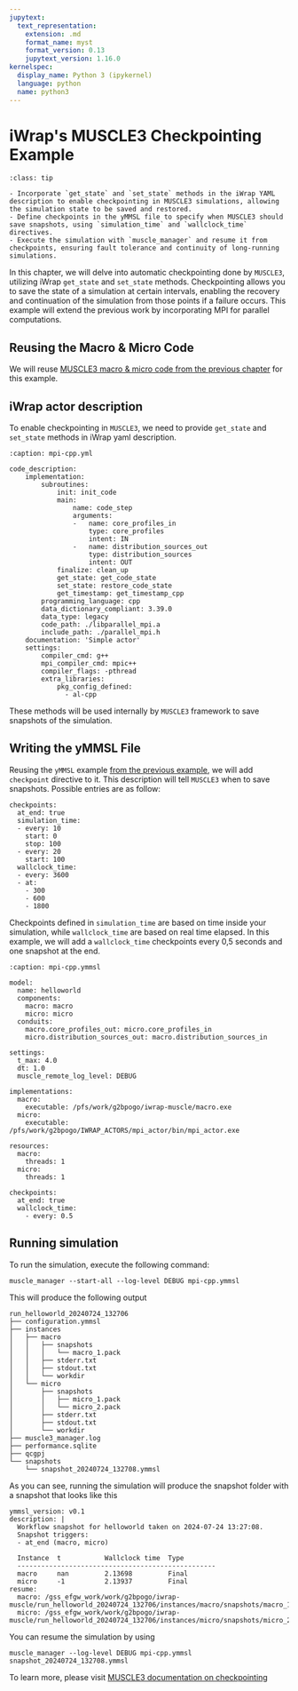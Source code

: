 ```yaml
---
jupytext:
  text_representation:
    extension: .md
    format_name: myst
    format_version: 0.13
    jupytext_version: 1.16.0
kernelspec:
  display_name: Python 3 (ipykernel)
  language: python
  name: python3
---
```


# iWrap's MUSCLE3 Checkpointing Example

```{admonition} Key takeaways
:class: tip

- Incorporate `get_state` and `set_state` methods in the iWrap YAML description to enable checkpointing in MUSCLE3 simulations, allowing the simulation state to be saved and restored.
- Define checkpoints in the yMMSL file to specify when MUSCLE3 should save snapshots, using `simulation_time` and `wallclock_time` directives.
- Execute the simulation with `muscle_manager` and resume it from checkpoints, ensuring fault tolerance and continuity of long-running simulations.
```

In this chapter, we will delve into automatic checkpointing done by `MUSCLE3`, utilizing iWrap `get_state` and `set_state` methods. Checkpointing allows you to save the state of a simulation at certain intervals, enabling the recovery and continuation of the simulation from those points if a failure occurs. This example will extend the previous work by incorporating MPI for parallel computations.

## Reusing the Macro & Micro Code

We will reuse [MUSCLE3 macro & micro code from the previous chapter](04_muscle3_MPI.md) for this example.

## iWrap actor description

To enable checkpointing in `MUSCLE3`, we need to provide `get_state` and `set_state` methods in iWrap yaml description.

```{code-block} yml
:caption: mpi-cpp.yml

code_description:
    implementation:
        subroutines:
            init: init_code
            main:
                name: code_step
                arguments:
                -   name: core_profiles_in
                    type: core_profiles
                    intent: IN
                -   name: distribution_sources_out
                    type: distribution_sources
                    intent: OUT
            finalize: clean_up
            get_state: get_code_state
            set_state: restore_code_state
            get_timestamp: get_timestamp_cpp
        programming_language: cpp
        data_dictionary_compliant: 3.39.0
        data_type: legacy
        code_path: ./libparallel_mpi.a
        include_path: ./parallel_mpi.h
    documentation: 'Simple actor'
    settings:
        compiler_cmd: g++
        mpi_compiler_cmd: mpic++
        compiler_flags: -pthread
        extra_libraries:
            pkg_config_defined:
              - al-cpp
```

These methods will be used internally by `MUSCLE3` framework to save snapshots of the simulation.

## Writing the yMMSL File

Reusing the `yMMSL` example [from the previous example](04_muscle3_MPI.md#writing-the-ymmsl-file), we will add `checkpoint` directive to it. This description will tell `MUSCLE3` when to save snapshots. Possible entries are as follow:

```{code-block} yaml
checkpoints:
  at_end: true
  simulation_time:
  - every: 10
    start: 0
    stop: 100
  - every: 20
    start: 100
  wallclock_time:
  - every: 3600
  - at:
    - 300
    - 600
    - 1800
```

Checkpoints defined in `simulation_time` are based on time inside your simulation, while `wallclock_time` are based on real time elapsed. In this example, we will add a `wallclock_time` checkpoints every 0,5 seconds and one snapshot at the end.

```{code-block} yaml
:caption: mpi-cpp.ymmsl

model:
  name: helloworld
  components:
    macro: macro
    micro: micro
  conduits:
    macro.core_profiles_out: micro.core_profiles_in
    micro.distribution_sources_out: macro.distribution_sources_in

settings:
  t_max: 4.0
  dt: 1.0
  muscle_remote_log_level: DEBUG

implementations:
  macro:
    executable: /pfs/work/g2bpogo/iwrap-muscle/macro.exe
  micro:
    executable: /pfs/work/g2bpogo/IWRAP_ACTORS/mpi_actor/bin/mpi_actor.exe

resources:
  macro:
    threads: 1
  micro:
    threads: 1

checkpoints:
  at_end: true
  wallclock_time:
    - every: 0.5
```

## Running simulation

To run the simulation, execute the following command:

```{code-block} sh
muscle_manager --start-all --log-level DEBUG mpi-cpp.ymmsl
```

This will produce the following output

```
run_helloworld_20240724_132706
├── configuration.ymmsl
├── instances
│   ├── macro
│   │   ├── snapshots
│   │   │   └── macro_1.pack
│   │   ├── stderr.txt
│   │   ├── stdout.txt
│   │   └── workdir
│   └── micro
│       ├── snapshots
│       │   ├── micro_1.pack
│       │   └── micro_2.pack
│       ├── stderr.txt
│       ├── stdout.txt
│       └── workdir
├── muscle3_manager.log
├── performance.sqlite
├── qcgpj
└── snapshots
    └── snapshot_20240724_132708.ymmsl
```

As you can see, running the simulation will produce the snapshot folder with a snapshot that looks like this

``` {code-block} yml
ymmsl_version: v0.1
description: |
  Workflow snapshot for helloworld taken on 2024-07-24 13:27:08.
  Snapshot triggers:
  - at_end (macro, micro)

  Instance  t           Wallclock time  Type
  --------------------------------------------------
  macro     nan         2.13698         Final
  micro     -1          2.13937         Final
resume:
  macro: /gss_efgw_work/work/g2bpogo/iwrap-muscle/run_helloworld_20240724_132706/instances/macro/snapshots/macro_1.pack
  micro: /gss_efgw_work/work/g2bpogo/iwrap-muscle/run_helloworld_20240724_132706/instances/micro/snapshots/micro_2.pack
```

You can resume the simulation by using

```{code-block} sh
muscle_manager --log-level DEBUG mpi-cpp.ymmsl snapshot_20240724_132708.ymmsl
```

To learn more, please visit [MUSCLE3 documentation on checkpointing](https://muscle3.readthedocs.io/en/latest/checkpointing.html)